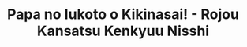 --- 
title: "Papa no Iukoto o Kikinasai! - Rojou Kansatsu Kenkyuu Nisshi"
publishdate: "2019-7-12T16:48:46+02:00"
src: "https://365manga.net/manga/papa-no-iukoto-o-kikinasai-rojou-kansatsu-kenkyuu-nisshi"
image: "https://data.365manga.net/images/thumbnails/15743-papa-no-iukoto-o-kikinasai-rojou-kansatsu-kenkyuu-nisshi.jpg"
description: "Chronicles of Street Observation Research is a Papa no iukoto wo kikinasai! spin off centered on Yuuta's university life and what happens at the Street Observation Researc Society. Compared to the other spin-offs, this one has more adult contents."
---